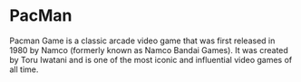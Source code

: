 # PacMan
Pacman Game is a classic arcade video game that was first released in 1980 by Namco (formerly known as Namco Bandai Games). It was created by Toru Iwatani and is one of the most iconic and influential video games of all time.
